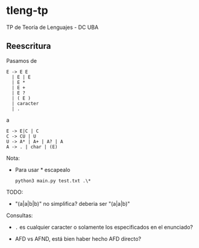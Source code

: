 # tleng-tp
TP de Teoría de Lenguajes - DC UBA

## Reescritura

Pasamos de

```text
E -> E E
  | E | E
  | E *
  | E +
  | E ?
  | ( E )
  | caracter
  | .
```

a

```text
E -> E|C | C
C -> CU | U
U -> A* | A+ | A? | A
A -> . | char | (E)
```

Nota:

- Para usar * escapealo

  ```
  python3 main.py test.txt .\*
  ```

TODO:

- "(a|a|b|b)" no simplifica? deberia ser "(a|a|b)"

Consultas:

- `.` es cualquier caracter o solamente los especificados en el enunciado?

- AFD vs AFND, está bien haber hecho AFD directo?
